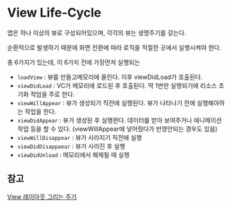 # View Life-Cycle

앱은 하나 이상의 뷰로 구성되어있으며, 각각의 뷰는 생명주기를 갖는다.

순환적으로 발생하기 때문에 화면 전환에 따라 로직을 적절한 곳에서 실행시켜야 한다.

총 6가지가 있는데, 이 6가지 전에 가장먼저 실행되는

- `loadView` : 뷰를 만들고메모리에 올린다. 이후 viewDidLoad가 호출된다.
- `viewDidLoad` : VC가 메모리에 로드된 후 호출된다. 딱 1번만 실행되기에 리소스 초기화 작업을 주로 한다.
- `viewWillAppear` : 뷰가 생성되기 직전에 실행된다. 뷰가 나타나기 전에 실행해야하는 작업을 한다.
- `viewDidAppear` : 뷰가 생성된 후 실행한다. 데이터를 받아 보여주거나 애니메이션 작업 등을 할 수 있다. (viewWillAppear에 넣어줬다가 반영안되는 경우도 있음)
- `viewWillDisappear` : 뷰가 사라지기 직전에 실행
- `viewDidDisappaear` : 뷰가 사라진 후 실행
- `viewDidUnload` : 메모리에서 해제될 때 실행


## 참고

[View 레이아웃 그리는 주기](https://github.com/keenkim1202/KEENs_TIL/blob/main/iOS/view_draw_layout_cycle.md)
